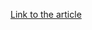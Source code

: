 [Link to the article](https://blog.sekoia.io/webdav-as-a-service-uncovering-the-infrastructure-behind-emmenhtal-loader-distribution/)
